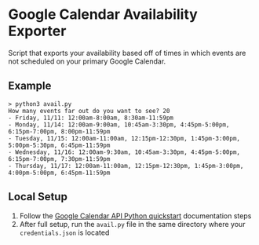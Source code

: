 # Google Calendar Availability Exporter

Script that exports your availability based off of times in which events are not scheduled on your primary Google Calendar.

## Example

```
> python3 avail.py
How many events far out do you want to see? 20
- Friday, 11/11: 12:00am-8:00am, 8:30am-11:59pm
- Monday, 11/14: 12:00am-9:00am, 10:45am-3:30pm, 4:45pm-5:00pm, 6:15pm-7:00pm, 8:00pm-11:59pm
- Tuesday, 11/15: 12:00am-11:00am, 12:15pm-12:30pm, 1:45pm-3:00pm, 5:00pm-5:30pm, 6:45pm-11:59pm
- Wednesday, 11/16: 12:00am-9:30am, 10:45am-3:30pm, 4:45pm-5:00pm, 6:15pm-7:00pm, 7:30pm-11:59pm
- Thursday, 11/17: 12:00am-11:00am, 12:15pm-12:30pm, 1:45pm-3:00pm, 4:00pm-5:00pm, 6:45pm-11:59pm
```

## Local Setup

1. Follow the [Google Calendar API Python quickstart](https://link-url-here.org) documentation steps
2. After full setup, run the `avail.py` file in the same directory where your `credentials.json` is located
